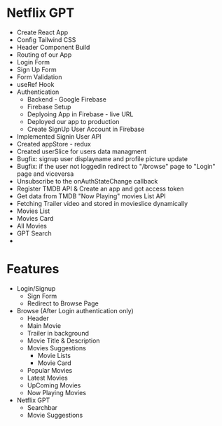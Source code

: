 # Netflix GPT

- Create React App
- Config Tailwind CSS
- Header Component Build
- Routing of our App
- Login Form
- Sign Up Form
- Form Validation
- useRef Hook
- Authentication
  - Backend - Google Firebase
  - Firebase Setup
  - Deplyoing App in Firebase - live URL
  - Deployed our app to production
  - Create SignUp User Account in Firebase
- Implemented Signin User API
- Created appStore - redux
- Created userSlice for users data managment
- Bugfix: signup user displayname and profile picture update
- Bugfix: if the user not loggedin redirect to "/browse" page to "Login" page and viceversa
- Unsubscribe to the onAuthStateChange callback
- Register TMDB API & Create an app and got access token
- Get data from TMDB "Now Playing" movies List API
- Fetching Trailer video and stored in movieslice dynamically
- Movies List
- Movies Card
- All Movies
- GPT Search
-

# Features

- Login/Signup
  - Sign Form
  - Redirect to Browse Page
- Browse (After Login authentication only)
  - Header
  - Main Movie
  - Trailer in background
  - Movie Title & Description
  - Movies Suggestions
    - Movie Lists
    - Movie Card
  - Popular Movies
  - Latest Movies
  - UpComing Movies
  - Now Playing Movies
- Netflix GPT
  - Searchbar
  - Movie Suggestions
